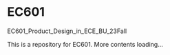 # EC601
EC601_Product_Design_in_ECE_BU_23Fall

This is a repository for EC601. More contents loading...
